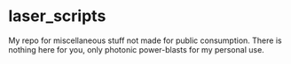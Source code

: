 # laser_scripts
My repo for miscellaneous stuff not made for public consumption. There is nothing here for you, only photonic power-blasts for my personal use.
